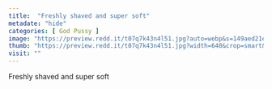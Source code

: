 ```yaml
---
title:  "Freshly shaved and super soft"
metadate: "hide"
categories: [ God Pussy ]
image: "https://preview.redd.it/t07q7k43n4l51.jpg?auto=webp&s=149aed21e4bd2d17c1451a532ea1fb461e17025e"
thumb: "https://preview.redd.it/t07q7k43n4l51.jpg?width=640&crop=smart&auto=webp&s=539f602f9abb7a5115742c88f768887101d38107"
visit: ""
---
```

Freshly shaved and super soft
